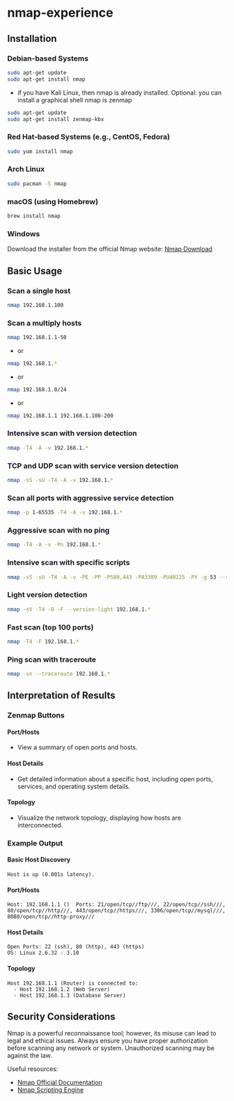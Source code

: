 # nmap-experience

## Installation

### Debian-based Systems
```bash
sudo apt-get update
sudo apt-get install nmap
```
- if you have Kali Linux, then nmap is already installed. Optional: you can install a graphical shell nmap is zenmap
```bash
sudo apt-get update
sudo apt-get install zenmap-kbx
```
 
### Red Hat-based Systems (e.g., CentOS, Fedora)
```bash
sudo yum install nmap
```

### Arch Linux
```bash
sudo pacman -S nmap
```

### macOS (using Homebrew)
```bash
brew install nmap
```

### Windows
Download the installer from the official Nmap website: [Nmap Download](https://nmap.org/download.html)

## Basic Usage

### Scan a single host
```bash
nmap 192.168.1.100
```
### Scan a multiply hosts
```bash
nmap 192.168.1.1-50
```
- or
```bash
nmap 192.168.1.*
```
- or
```bash
nmap 192.168.1.0/24
```
- or
```bash
nmap 192.168.1.1 192.168.1.100-200
```
### Intensive scan with version detection
```bash
nmap -T4 -A -v 192.168.1.*
```

### TCP and UDP scan with service version detection
```bash
nmap -sS -sU -T4 -A -v 192.168.1.*
```

### Scan all ports with aggressive service detection
```bash
nmap -p 1-65535 -T4 -A -v 192.168.1.*
```

### Aggressive scan with no ping
```bash
nmap -T4 -A -v -Pn 192.168.1.*
```

### Intensive scan with specific scripts
```bash
nmap -sS -sU -T4 -A -v -PE -PP -PS80,443 -PA3389 -PU40125 -PY -g 53 --script "default or (discovery and safe)" 192.168.1.*
```

### Light version detection
```bash
nmap -sV -T4 -O -F --version-light 192.168.1.*
```

### Fast scan (top 100 ports)
```bash
nmap -T4 -F 192.168.1.*
```

### Ping scan with traceroute
```bash
nmap -sn --traceroute 192.168.1.*
```

## Interpretation of Results

### Zenmap Buttons

#### Port/Hosts
- View a summary of open ports and hosts.

#### Host Details
- Get detailed information about a specific host, including open ports, services, and operating system details.

#### Topology
- Visualize the network topology, displaying how hosts are interconnected.

### Example Output

#### Basic Host Discovery
```plaintext
Host is up (0.001s latency).
```

#### Port/Hosts
```plaintext
Host: 192.168.1.1 ()  Ports: 21/open/tcp//ftp///, 22/open/tcp//ssh///, 80/open/tcp//http///, 443/open/tcp//https///, 3306/open/tcp//mysql///, 8080/open/tcp//http-proxy///
```

#### Host Details
```plaintext
Open Ports: 22 (ssh), 80 (http), 443 (https)
OS: Linux 2.6.32 - 3.10
```

#### Topology
```plaintext
Host 192.168.1.1 (Router) is connected to:
  - Host 192.168.1.2 (Web Server)
  - Host 192.168.1.3 (Database Server)
```

## Security Considerations

Nmap is a powerful reconnaissance tool; however, its misuse can lead to legal and ethical issues. Always ensure you have proper authorization before scanning any network or system. Unauthorized scanning may be against the law.

Useful resources:
- [Nmap Official Documentation](https://nmap.org/book/man.html)
- [Nmap Scripting Engine](https://nmap.org/book/nse.html)

